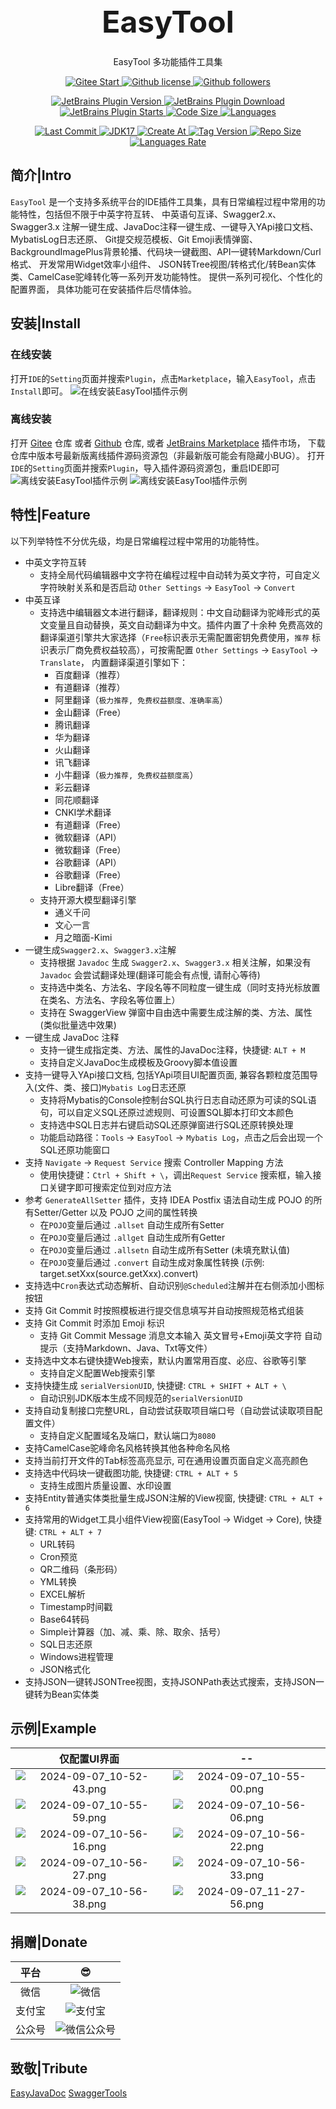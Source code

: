<div style="text-align: center; font-size: xxx-large; margin-top: 1em; margin-bottom: 0.5em;"> <strong>EasyTool</strong> </div>
<div style="text-align: center;"> EasyTool 多功能插件工具集</div>
<div style="text-align: center;">
    <p>
        <a href="https://gitee.com/milubin/easy-tool-plugin/badge/star.svg" target="_blank">
            <img src="https://gitee.com/milubin/easy-tool-plugin/badge/star.svg" alt="Gitee Start" />
        </a>
        <a href="https://img.shields.io/github/license/java-horse/EasyTool-Plugin" target="_blank">
            <img src="https://img.shields.io/github/license/java-horse/EasyTool-Plugin" alt="Github license" />
        </a>
        <a href="https://img.shields.io/github/followers/java-horse" target="_blank">
            <img src="https://img.shields.io/github/followers/java-horse" alt="Github followers" />
        </a>
    </p>
    <p>
        <a href="https://img.shields.io/jetbrains/plugin/v/21589" target="_blank">
            <img src="https://img.shields.io/jetbrains/plugin/v/21589" alt="JetBrains Plugin Version" />
        </a>
        <a href="https://img.shields.io/jetbrains/plugin/d/21589" target="_blank">
            <img src="https://img.shields.io/jetbrains/plugin/d/21589" alt="JetBrains Plugin Download" />
        </a>
        <a href="https://img.shields.io/jetbrains/plugin/r/stars/21589" target="_blank">
            <img src="https://img.shields.io/jetbrains/plugin/r/stars/21589" alt="JetBrains Plugin Starts" />
        </a>
        <a href="https://img.shields.io/github/languages/code-size/java-horse/EasyTool-Plugin" target="_blank">
            <img src="https://img.shields.io/github/languages/code-size/java-horse/EasyTool-Plugin" alt="Code Size" />
        </a>
        <a href="https://img.shields.io/github/languages/count/java-horse/EasyTool-Plugin" target="_blank">
            <img src="https://img.shields.io/github/languages/count/java-horse/EasyTool-Plugin" alt="Languages" />
        </a>
    </p>
    <p>
        <a href="https://img.shields.io/github/last-commit/java-horse/EasyTool-Plugin" target="_blank">
            <img src="https://img.shields.io/github/last-commit/java-horse/EasyTool-Plugin" alt="Last Commit" />
        </a>
        <a href="https://img.shields.io/badge/Java-17-blue" target="_blank">
            <img src="https://img.shields.io/badge/Java-17-blue" alt="JDK17" />
        </a>
        <a href="https://img.shields.io/github/created-at/java-horse/EasyTool-Plugin" target="_blank">
            <img src="https://img.shields.io/github/created-at/java-horse/EasyTool-Plugin" alt="Create At" />
        </a>
        <a href="https://img.shields.io/github/v/tag/java-horse/EasyTool-Plugin" target="_blank">
            <img src="https://img.shields.io/github/v/tag/java-horse/EasyTool-Plugin" alt="Tag Version" />
        </a>
        <a href="https://img.shields.io/github/repo-size/java-horse/EasyTool-Plugin" target="_blank">
            <img src="https://img.shields.io/github/repo-size/java-horse/EasyTool-Plugin" alt="Repo Size" />
        </a>
        <a href="https://img.shields.io/github/languages/top/java-horse/EasyTool-Plugin" target="_blank">
            <img src="https://img.shields.io/github/languages/top/java-horse/EasyTool-Plugin" alt="Languages Rate" />
        </a>
    </p>
</div>

## 简介|Intro

`EasyTool` 是一个支持多系统平台的IDE插件工具集，具有日常编程过程中常用的功能特性，包括但不限于中英字符互转、
中英语句互译、Swagger2.x、Swagger3.x 注解一键生成、JavaDoc注释一键生成、一键导入YApi接口文档、MybatisLog日志还原、
Git提交规范模板、Git Emoji表情弹窗、 BackgroundImagePlus背景轮播、代码块一键截图、API一键转Markdown/Curl格式、
开发常用Widget效率小组件、 JSON转Tree视图/转格式化/转Bean实体类、CamelCase驼峰转化等一系列开发功能特性。
提供一系列可视化、个性化的配置界面， 具体功能可在安装插件后尽情体验。

## 安装|Install

### 在线安装

打开`IDE`的`Setting`页面并搜索`Plugin`，点击`Marketplace`，输入`EasyTool`，点击`Install`即可。
![在线安装EasyTool插件示例](https://s11.ax1x.com/2024/01/27/pFn7p9J.png)

### 离线安装

打开 [Gitee](https://gitee.com/milubin/easy-tool-plugin) 仓库
或者 [Github](https://github.com/java-horse/EasyTool-Plugin) 仓库,
或者 [JetBrains Marketplace](https://plugins.jetbrains.com/plugin/21589-easytool/) 插件市场，
下载仓库中版本号最新版离线插件源码资源包（非最新版可能会有隐藏小BUG）。
打开`IDE`的`Setting`页面并搜索`Plugin`，导入插件源码资源包，重启IDE即可
![离线安装EasyTool插件示例](https://s11.ax1x.com/2024/03/02/pF0WO39.png)
![离线安装EasyTool插件示例](https://s11.ax1x.com/2024/01/27/pFn7Fnx.png)

## 特性|Feature

以下列举特性不分优先级，均是日常编程过程中常用的功能特性。

* 中英文字符互转
    * 支持全局代码编辑器中文字符在编程过程中自动转为英文字符，可自定义字符映射关系和是否启动 `Other Settings` -> `EasyTool` -> `Convert`
* 中英互译
    * 支持选中编辑器文本进行翻译，翻译规则：中文自动翻译为驼峰形式的英文变量且自动替换，英文自动翻译为中文。插件内置了十余种
      免费高效的翻译渠道引擎共大家选择（`Free`标识表示无需配置密钥免费使用，`推荐`
      标识表示厂商免费权益较高），可按需配置 `Other Settings` -> `EasyTool` -> `Translate`，
      内置翻译渠道引擎如下：
        * 百度翻译（推荐）
        * 有道翻译（推荐）
        * 阿里翻译（`极力推荐, 免费权益额度、准确率高`）
        * 金山翻译（Free）
        * 腾讯翻译
        * 华为翻译
        * 火山翻译
        * 讯飞翻译
        * 小牛翻译（`极力推荐, 免费权益额度高`）
        * 彩云翻译
        * 同花顺翻译
        * CNKI学术翻译
        * 有道翻译（Free）
        * 微软翻译（API）
        * 微软翻译（Free）
        * 谷歌翻译（API）
        * 谷歌翻译（Free）
        * Libre翻译（Free）
    * 支持开源大模型翻译引擎
        * 通义千问
        * 文心一言
        * 月之暗面-Kimi
* 一键生成`Swagger2.x`、`Swagger3.x`注解
    * 支持根据 `Javadoc` 生成 `Swagger2.x`、`Swagger3.x` 相关注解，如果没有 `Javadoc` 会尝试翻译处理(翻译可能会有点慢, 请耐心等待)
    * 支持选中类名、方法名、字段名等不同粒度一键生成（同时支持光标放置在类名、方法名、字段名等位置上）
    * 支持在 SwaggerView 弹窗中自由选中需要生成注解的类、方法、属性 (类似批量选中效果)
* 一键生成 JavaDoc 注释
    * 支持一键生成指定类、方法、属性的JavaDoc注释，快捷键: `ALT + M`
    * 支持自定义JavaDoc生成模板及Groovy脚本值设置
* 支持一键导入YApi接口文档, 包括YApi项目UI配置页面, 兼容各颗粒度范围导入(文件、类、接口)`Mybatis Log`日志还原
    * 支持将Mybatis的Console控制台SQL执行日志自动还原为可读的SQL语句，可以自定义SQL还原过滤规则、可设置SQL脚本打印文本颜色
    * 支持选中SQL日志并右键启动SQL还原弹窗进行SQL还原转换处理
    * 功能启动路径：`Tools` -> `EasyTool` -> `Mybatis Log`，点击之后会出现一个SQL还原功能窗口
* 支持 `Navigate` -> `Request Service` 搜索 Controller Mapping 方法
    * 使用快捷键：`Ctrl + Shift + \`，调出`Request Service` 搜索框，输入接口关键字即可搜索定位到对应方法
* 参考 `GenerateAllSetter` 插件，支持 IDEA Postfix 语法自动生成 POJO 的所有Setter/Getter 以及 POJO 之间的属性转换
    * 在`POJO`变量后通过 `.allset` 自动生成所有Setter
    * 在`POJO`变量后通过 `.allget` 自动生成所有Getter
    * 在`POJO`变量后通过 `.allsetn` 自动生成所有Setter (未填充默认值)
    * 在`POJO`变量后通过 `.convert` 自动生成对象属性转换 (示例: target.setXxx(source.getXxx).convert)
* 支持选中`Cron`表达式动态解析、自动识别`@Scheduled`注解并在右侧添加小图标按钮
* 支持 Git Commit 时按照模板进行提交信息填写并自动按照规范格式组装
* 支持 Git Commit 时添加 Emoji 标识
    * 支持 Git Commit Message 消息文本输入 英文冒号+Emoji英文字符 自动提示（支持Markdown、Java、Txt等文件）
* 支持选中文本右键快捷Web搜索，默认内置常用百度、必应、谷歌等引擎
    * 支持自定义配置Web搜索引擎
* 支持快捷生成 `serialVersionUID`, 快捷键: `CTRL + SHIFT + ALT + \`
    * 自动识别JDK版本生成不同规范的`serialVersionUID`
* 支持自动复制接口完整URL，自动尝试获取项目端口号（自动尝试读取项目配置文件）
    * 支持自定义配置域名及端口，默认端口为`8080`
* 支持CamelCase驼峰命名风格转换其他各种命名风格
* 支持当前打开文件的Tab标签高亮显示, 可在通用设置页面自定义高亮颜色
* 支持选中代码块一键截图功能, 快捷键: `CTRL + ALT + 5`
    * 支持生成图片质量设置、水印设置
* 支持Entity普通实体类批量生成JSON注解的View视窗, 快捷键: `CTRL + ALT + 6`
* 支持常用的Widget工具小组件View视窗(EasyTool -> Widget -> Core), 快捷键: `CTRL + ALT + 7`
    * URL转码
    * Cron预览
    * QR二维码（条形码）
    * YML转换
    * EXCEL解析
    * Timestamp时间戳
    * Base64转码
    * Simple计算器（加、减、乘、除、取余、括号）
    * SQL日志还原
    * Windows进程管理
    * JSON格式化
* 支持JSON一键转JSONTree视图，支持JSONPath表达式搜索，支持JSON一键转为Bean实体类

## 示例|Example

|                                    仅配置UI界面                                     |                                       --                                       |
|:------------------------------------------------------------------------------:|:------------------------------------------------------------------------------:|
| ![2024-09-07_10-52-43.png](https://s2.loli.net/2024/09/07/Py7wHIpZ9fcA1j5.png) | ![2024-09-07_10-55-00.png](https://s2.loli.net/2024/09/07/gemWP2RjMYZIsrn.png) |
| ![2024-09-07_10-55-59.png](https://s2.loli.net/2024/09/07/eLImiqztYFsbVTP.png) | ![2024-09-07_10-56-06.png](https://s2.loli.net/2024/09/07/ykh5GJARIqEeBF7.png) |
| ![2024-09-07_10-56-16.png](https://s2.loli.net/2024/09/07/eXQ9PWkKorE2ZGV.png) | ![2024-09-07_10-56-22.png](https://s2.loli.net/2024/09/07/PpncxVjg28f7RCS.png) |
| ![2024-09-07_10-56-27.png](https://s2.loli.net/2024/09/07/5rxZiuXBhF1P49b.png) | ![2024-09-07_10-56-33.png](https://s2.loli.net/2024/09/07/SEcD9THj2Cxb6Ao.png) |
| ![2024-09-07_10-56-38.png](https://s2.loli.net/2024/09/07/g2lDO4IrNsU1xBd.png) | ![2024-09-07_11-27-56.png](https://s2.loli.net/2024/09/07/tdI3TvYbCDQw6Xa.png) |

## 捐赠|Donate

| 平台  |                          😎                           |
|:---:|:-----------------------------------------------------:|
| 微信  |  ![微信](https://s11.ax1x.com/2024/02/01/pFMJ0aD.png)   |
| 支付宝 |  ![支付宝](https://s11.ax1x.com/2024/02/01/pFMJwVO.png)  |
| 公众号 | ![微信公众号](https://s11.ax1x.com/2024/02/01/pFMJaqK.jpg) |

## 致敬|Tribute
[EasyJavaDoc](https://plugins.jetbrains.com/plugin/12977-easy-javadoc)
[SwaggerTools](https://plugins.jetbrains.com/plugin/14130-swagger-tools)


